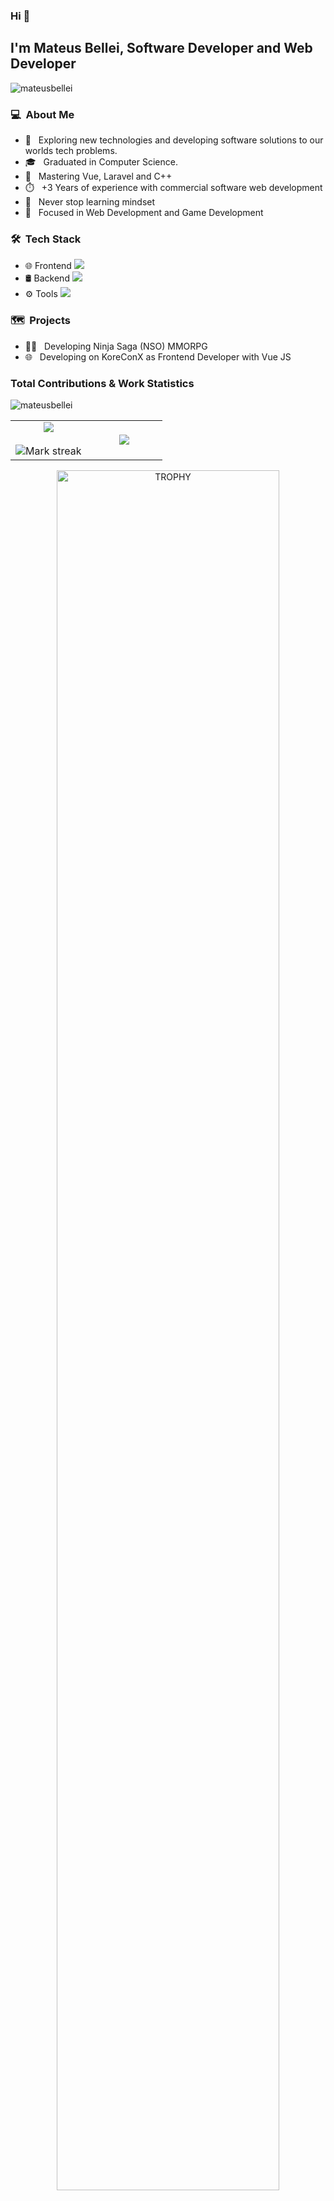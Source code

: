 ### Hi 👋

## I'm Mateus Bellei, Software Developer and Web Developer

<p align="left"><img src="https://komarev.com/ghpvc/?username=m7bellei&label=Profile%20views&color=0e75b6&style=flat" alt="mateusbellei" /></p>

### 💻 &nbsp;About Me 

- 🤔 &nbsp; Exploring new technologies and developing software solutions to our worlds tech problems.
- 🎓 &nbsp; Graduated in Computer Science.
- 🦾 &nbsp; Mastering Vue, Laravel and C++
- ⏱️ &nbsp; +3 Years of experience with commercial software web development
- 🚀 &nbsp; Never stop learning mindset
- 💖 &nbsp; Focused in Web Development and Game Development

### 🛠 &nbsp;Tech Stack
- 🌐 Frontend
  <img src="https://skillicons.dev/icons?i=html,css,js,ts,vuejs,nuxtjs,react,tailwind,bootstrap,figma,photoshop&perline=14" />
- 🛢 Backend
  <img src="https://skillicons.dev/icons?i=php,laravel,mysql,nodejs,next,prisma,graphql,c,cpp,lua,python&perline=14" />
- ⚙️ Tools
  <img src="https://skillicons.dev/icons?i=git,github,md,vscode,visualstudio&perline=14" />

### 🗺️ &nbsp;Projects
- 🐱‍👤 &nbsp; Developing Ninja Saga (NSO) MMORPG
- 🌐 &nbsp; Developing on KoreConX as Frontend Developer with Vue JS

### Total Contributions & Work Statistics
<p width="100%"><img align="center" src="https://github-readme-streak-stats.herokuapp.com/?user=m7bellei" alt="mateusbellei" /></p>


<!--- stats & Trophy (start) -->
<p align="center">
  <!--- stats (start) -->
<table align="center">
<tr border="none">
<td width="50%" align="center">
  
  <img  align="center"  src="https://github-readme-stats.vercel.app/api?username=m7bellei&theme=dark&show_icons=true&count_private=true" />
  <br></br>
  <img  title="🔥 Get streak stats for your profile at git.io/streak-stats" alt="Mark streak" src="https://github-readme-streak-stats.herokuapp.com/?user=m7bellei&theme=dark&hide_border=false" /> 
</td>

<td width="50%" align="center">

  <img  align="center"  src="https://github-readme-stats.anuraghazra1.vercel.app/api/top-langs/?username=m7bellei&theme=dark&hide_border=false&no-bg=true&no-frame=true&langs_count=10"/>
  
  </td>
</tr>
</table>
<!--- stats (end) -->

<!--- trophy (start) -->
<div align=center>
  <a href="https://github.com/ryo-ma/github-profile-trophy" title="Go to Source">
      <img align="center" width=84% src="https://github-profile-trophy.vercel.app/?username=m7bellei&theme=radical&row=1&column=7&margin-h=15&margin-w=5&no-bg=true" alt="TROPHY" />
    </a>
</div>
<!--- trophy (start) -->

##  🤝🏻 &nbsp;Connect with Me

<p align="center">
<a href="https://www.linkedin.com/in/mateus-bellei"><img src="https://img.shields.io/badge/-Mateus%20Bellei-0077B5?style=flat-square&logo=Linkedin&logoColor=white""/ target="_blank"></a>

<!--
**m7bellei/m7bellei** is a ✨ _special_ ✨ repository because its `README.md` (this file) appears on your GitHub profile.

